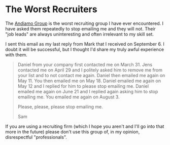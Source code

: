 
# The Worst Recruiters

The [Andiamo Group](http://andiamo-group.com/) is the worst recruiting group I have ever encountered. I have asked them repeatedly to stop emailing me and they will not. Their "job leads" are always uninteresting and often irrelevant to my skill set.

I sent this email as my last reply from Mark that I received on September 6. I doubt it will be successful, but I thought I'd share my truly awful experience with them.

> Daniel from your company first contacted me on March 31. Jens contacted me on April 29 and I politely asked him to remove me from your list and to not contact me again. Daniel then emailed me again on May 11. You then emailed me on May 18. Daniel emailed me again on May 12 and I replied for him to please stop emailing me. Daniel emailed me again on June 21 and I replied again asking him to stop emailing me. You emailed me again on August 3.
>
> Please, please, please stop emailing me.
>
> Sam

If you are using a recruiting firm (which I hope you aren't and I'll go into that more in the future) please don't use this group of, in my opinion, disrespectful "professionals".
